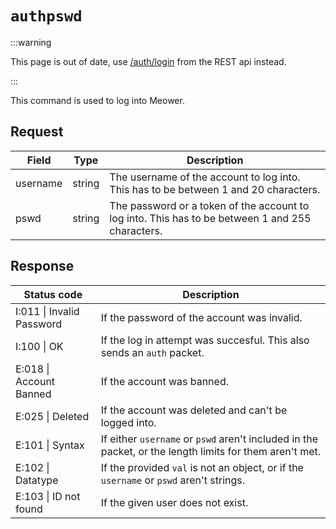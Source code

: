 # `authpswd`

:::warning

This page is out of date, use [/auth/login](https://docs.meower.org/api/rest#/operations/post_login) from the REST api instead.

:::

This command is used to log into Meower.

## Request

<!-- deno-fmt-ignore-start -->
| Field | Type | Description |
| - | - | - |
| username | string | The username of the account to log into. This has to be between 1 and 20 characters. |
| pswd | string | The password or a token of the account to log into. This has to be between 1 and 255 characters. |
<!-- deno-fmt-ignore-end -->

## Response

<!-- deno-fmt-ignore-start -->
| Status code | Description |
| - | - |
| I:011 \| Invalid Password | If the password of the account was invalid. |
| I:100 \| OK | If the log in attempt was succesful. This also sends an `auth` packet. |
| E:018 \| Account Banned | If the account was banned. |
| E:025 \| Deleted | If the account was deleted and can't be logged into. |
| E:101 \| Syntax | If either `username` or `pswd` aren't included in the packet, or the length limits for them aren't met. |
| E:102 \| Datatype | If the provided `val` is not an object, or if the `username` or `pswd` aren't strings. |
| E:103 \| ID not found | If the given user does not exist. |
<!-- deno-fmt-ignore-end -->
